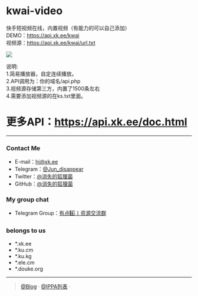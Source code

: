 # kwai-video
快手短视频在线，内置视频（有能力的可以自己添加）</br>
DEMO：https://api.xk.ee/kwai </br>
视频源：https://api.xk.ee/kwai/url.txt

<img src="https://apac.ele.cm/Github/image/kwai-video.jpg"/>

说明:</br>
1.简易播放器，自定连续播放。</br>
2.API调用为：你的域名/api.php</br>
3.视频源存储第三方，内置了1500条左右</br>
4.需要添加视频源的在ks.txt里面。</br>
# 更多API：https://api.xk.ee/doc.html
--------------------------------------------------------------------
### Contact Me
- E-mail：hi@xk.ee
- Telegram：[@Jun_disappear](https://t.me/@Jun_disappear)
- Twitter：[@消失的狐狸菌](https://x.com/Jun_disappear)
- GitHub：[@消失的狐狸菌](https://github.com/tianunusual)

### My group chat

- Telegram Group：[有点6️⃣丨资源交流群](https://t.me/udian6)


### belongs to us

- *.xk.ee
- *.ku.cm
- *.ku.kg
- *.ele.cm
- *.douke.org
---

> [@Blog](https://blog.xk.ee/) · [@IPPA列表](https://list.xk.ee) · 
